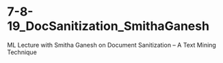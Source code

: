 # 7-8-19_DocSanitization_SmithaGanesh
ML Lecture with Smitha Ganesh on Document Sanitization – A Text Mining Technique
